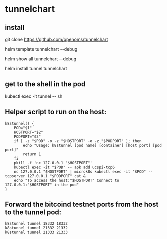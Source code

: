 # tunnelchart

## install

git clone https://github.com/openoms/tunnelchart

helm template tunnelchart --debug

helm show all tunnelchart --debug

helm install tunnel tunnelchart

## get to the shell in the pod

kubectl exec -it tunnel -- sh


## Helper script to run on the host:

```
k8stunnel() {
    POD="$1"
    HOSTPORT="$2"
    PODPORT="$3"
    if [ -z "$POD" -o -z "$HOSTPORT" -o -z "$PODPORT" ]; then
    	echo "Usage: k8stunnel [pod name] [container] [host port] [pod port]"
        return 1
    fi
    pkill -f 'nc 127.0.0.1 "$HOSTPORT"'
    kubectl exec -it "$POD" -- apk add ucspi-tcp6
    nc 127.0.0.1 "$HOSTPORT" | microk8s kubectl exec -it "$POD" -- tcpserver 127.0.0.1 "$PODPORT" cat &
    echo "To access the host:"$HOSTPORT" Connect to 127.0.0.1:"$HOSTPORT" in the pod"
}
```

## Forward the bitcoind testnet ports from the host to the tunnel pod:

```
k8stunnel tunnel 18332 18332
k8stunnel tunnel 21332 21332
k8stunnel tunnel 21333 21333
```
